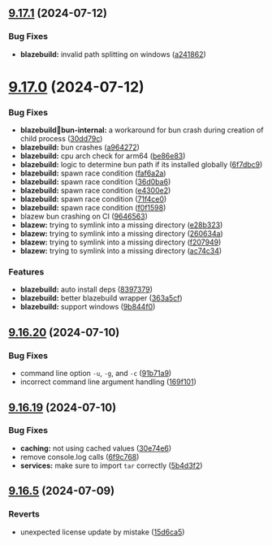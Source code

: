 ## [9.17.1](https://github.com/onesoft-sudo/sudobot/compare/v9.17.0...v9.17.1) (2024-07-12)


### Bug Fixes

* **blazebuild:** invalid path splitting on windows ([a241862](https://github.com/onesoft-sudo/sudobot/commit/a2418625a7b00beb296d027988bbf768304635f5))



# [9.17.0](https://github.com/onesoft-sudo/sudobot/compare/v9.16.20...v9.17.0) (2024-07-12)


### Bug Fixes

* **blazebuild:bug:bun-internal:** a workaround for bun crash during creation of child process ([30dd79c](https://github.com/onesoft-sudo/sudobot/commit/30dd79c358b5490e81b2d453603c617ba89e2a86))
* **blazebuild:** bun crashes ([a964272](https://github.com/onesoft-sudo/sudobot/commit/a964272fa0e03bd1333eb50dc1c2aa8915d29283))
* **blazebuild:** cpu arch check for arm64 ([be86e83](https://github.com/onesoft-sudo/sudobot/commit/be86e831a6187b22b0bd426f47520423ad15cb75))
* **blazebuild:** logic to determine bun path if its installed globally ([6f7dbc9](https://github.com/onesoft-sudo/sudobot/commit/6f7dbc91a5b8f81d22f4393c7ce4c0fff1498e56))
* **blazebuild:** spawn race condition ([faf6a2a](https://github.com/onesoft-sudo/sudobot/commit/faf6a2ae4a9d7a9c9f750e762a77f8992f2e34b2))
* **blazebuild:** spawn race condition ([36d0ba6](https://github.com/onesoft-sudo/sudobot/commit/36d0ba6ed52a0565002e18124119edb84fd58fab))
* **blazebuild:** spawn race condition ([e4300e2](https://github.com/onesoft-sudo/sudobot/commit/e4300e2185da6cf5d3438c8df1a5b42937138a0d))
* **blazebuild:** spawn race condition ([71f4ce0](https://github.com/onesoft-sudo/sudobot/commit/71f4ce0737b70af1d3e011a2c84e275184a6b586))
* **blazebuild:** spawn race condition ([f0f1598](https://github.com/onesoft-sudo/sudobot/commit/f0f1598dfee4a6981f2957a1fef769686125781f))
* blazew bun crashing on CI ([9646563](https://github.com/onesoft-sudo/sudobot/commit/9646563635dd62b80aa35a7165deec3eb0ff2747))
* **blazew:** trying to symlink into a missing directory ([e28b323](https://github.com/onesoft-sudo/sudobot/commit/e28b3232c12349858f4ff999da9f906f1070d43c))
* **blazew:** trying to symlink into a missing directory ([260634a](https://github.com/onesoft-sudo/sudobot/commit/260634a6208818a3009256d6cb64479c92bde1d7))
* **blazew:** trying to symlink into a missing directory ([f207949](https://github.com/onesoft-sudo/sudobot/commit/f207949b5dfda5c5baaf5e1e816972e21edfa624))
* **blazew:** trying to symlink into a missing directory ([ac74c34](https://github.com/onesoft-sudo/sudobot/commit/ac74c343917c755a5c60abaa8a0fcd04710841e4))


### Features

* **blazebuild:** auto install deps ([8397379](https://github.com/onesoft-sudo/sudobot/commit/83973795ab04bd5dd9b7c9a50903fe4805a3375e))
* **blazebuild:** better blazebuild wrapper ([363a5cf](https://github.com/onesoft-sudo/sudobot/commit/363a5cf6039682321053abb91dce78b2e0215bd5))
* **blazebuild:** support windows ([9b844f0](https://github.com/onesoft-sudo/sudobot/commit/9b844f02e5de9caafc8594e5ab95092e561f1923))



## [9.16.20](https://github.com/onesoft-sudo/sudobot/compare/v9.16.19...v9.16.20) (2024-07-10)


### Bug Fixes

* command line option `-u`, `-g`, and `-c` ([91b71a9](https://github.com/onesoft-sudo/sudobot/commit/91b71a9297ef53a7befc2cbfa33cb03b3d00f889))
* incorrect command line argument handling ([169f101](https://github.com/onesoft-sudo/sudobot/commit/169f1018a2f5d954081a2dcbd63a94fbaab45337))



## [9.16.19](https://github.com/onesoft-sudo/sudobot/compare/v9.16.5...v9.16.19) (2024-07-10)


### Bug Fixes

* **caching:** not using cached values ([30e74e6](https://github.com/onesoft-sudo/sudobot/commit/30e74e677a667a33b7f86bba08d9284feed69a85))
* remove console.log calls ([6f9c768](https://github.com/onesoft-sudo/sudobot/commit/6f9c768a7f99cbba99a40d9526698f11fa07e43a))
* **services:** make sure to import `tar` correctly ([5b4d3f2](https://github.com/onesoft-sudo/sudobot/commit/5b4d3f21c3d2410e82b9a5be7a8f7953d3473a30))



## [9.16.5](https://github.com/onesoft-sudo/sudobot/compare/v9.16.4...v9.16.5) (2024-07-09)


### Reverts

* unexpected license update by mistake ([15d6ca5](https://github.com/onesoft-sudo/sudobot/commit/15d6ca531fd913b333c88d597a41417deff2f6f9))




